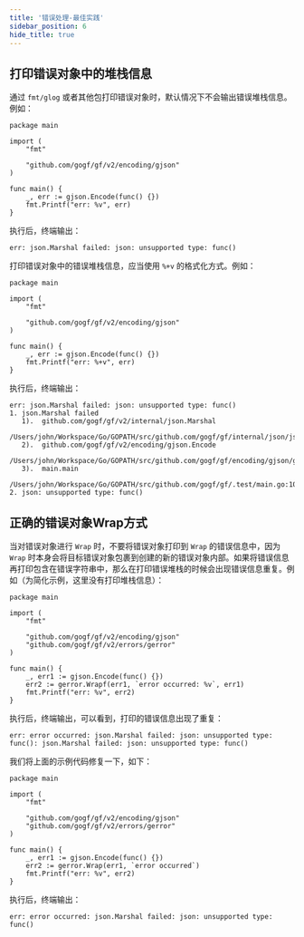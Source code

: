 ```yaml
---
title: '错误处理-最佳实践'
sidebar_position: 6
hide_title: true
---
```


## 打印错误对象中的堆栈信息

通过 `fmt/glog` 或者其他包打印错误对象时，默认情况下不会输出错误堆栈信息。例如：

```
package main

import (
	"fmt"

	"github.com/gogf/gf/v2/encoding/gjson"
)

func main() {
	_, err := gjson.Encode(func() {})
	fmt.Printf("err: %v", err)
}
```

执行后，终端输出：

```
err: json.Marshal failed: json: unsupported type: func()
```

打印错误对象中的错误堆栈信息，应当使用 `%+v` 的格式化方式。例如：

```
package main

import (
	"fmt"

	"github.com/gogf/gf/v2/encoding/gjson"
)

func main() {
	_, err := gjson.Encode(func() {})
	fmt.Printf("err: %+v", err)
}
```

执行后，终端输出：

```
err: json.Marshal failed: json: unsupported type: func()
1. json.Marshal failed
   1).  github.com/gogf/gf/v2/internal/json.Marshal
        /Users/john/Workspace/Go/GOPATH/src/github.com/gogf/gf/internal/json/json.go:30
   2).  github.com/gogf/gf/v2/encoding/gjson.Encode
        /Users/john/Workspace/Go/GOPATH/src/github.com/gogf/gf/encoding/gjson/gjson_stdlib_json_util.go:41
   3).  main.main
        /Users/john/Workspace/Go/GOPATH/src/github.com/gogf/gf/.test/main.go:10
2. json: unsupported type: func()
```

## 正确的错误对象Wrap方式

当对错误对象进行 `Wrap` 时，不要将错误对象打印到 `Wrap` 的错误信息中，因为 `Wrap` 时本身会将目标错误对象包裹到创建的新的错误对象内部。如果将错误信息再打印包含在错误字符串中，那么在打印错误堆栈的时候会出现错误信息重复。例如（为简化示例，这里没有打印堆栈信息）：

```
package main

import (
	"fmt"

	"github.com/gogf/gf/v2/encoding/gjson"
	"github.com/gogf/gf/v2/errors/gerror"
)

func main() {
	_, err1 := gjson.Encode(func() {})
	err2 := gerror.Wrapf(err1, `error occurred: %v`, err1)
	fmt.Printf("err: %v", err2)
}
```

执行后，终端输出，可以看到，打印的错误信息出现了重复：

```
err: error occurred: json.Marshal failed: json: unsupported type: func(): json.Marshal failed: json: unsupported type: func()
```

我们将上面的示例代码修复一下，如下：

```
package main

import (
	"fmt"

	"github.com/gogf/gf/v2/encoding/gjson"
	"github.com/gogf/gf/v2/errors/gerror"
)

func main() {
	_, err1 := gjson.Encode(func() {})
	err2 := gerror.Wrap(err1, `error occurred`)
	fmt.Printf("err: %v", err2)
}
```

执行后，终端输出：

```
err: error occurred: json.Marshal failed: json: unsupported type: func()
```